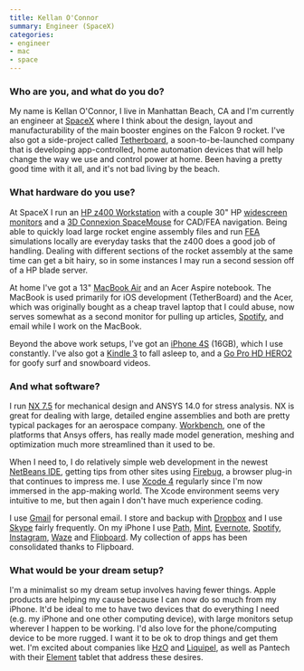```yaml
---
title: Kellan O'Connor
summary: Engineer (SpaceX)
categories:
- engineer
- mac
- space
---
```


### Who are you, and what do you do?

My name is Kellan O'Connor, I live in Manhattan Beach, CA and I'm currently an engineer at [SpaceX](http://www.spacex.com/ "A space transport company.") where I think about the design, layout and manufacturability of the main booster engines on the Falcon 9 rocket. I've also got a side-project called [Tetherboard](http://signup.tetherboard.com/ "A home automation company."), a soon-to-be-launched company that is developing app-controlled, home automation devices that will help change the way we use and control power at home. Been having a pretty good time with it all, and it's not bad living by the beach.

### What hardware do you use?

At SpaceX I run an [HP z400 Workstation][z400] with a couple 30" HP [widescreen monitors][lp3065] and a [3D Connexion SpaceMouse][spacemouse-pro] for CAD/FEA navigation. Being able to quickly load large rocket engine assembly files and run [FEA](http://en.wikipedia.org/wiki/Finite_element_method "The Wikipedia entry for FEA.") simulations locally are everyday tasks that the z400 does a good job of handling. Dealing with different sections of the rocket assembly at the same time can get a bit hairy, so in some instances I may run a second session off of a HP blade server.

At home I've got a 13" [MacBook Air][macbook-air] and an Acer Aspire notebook. The MacBook is used primarily for iOS development (TetherBoard) and the Acer, which was originally bought as a cheap travel laptop that I could abuse, now serves somewhat as a second monitor for pulling up articles, [Spotify][], and email while I work on the MacBook.

Beyond the above work setups, I've got an [iPhone 4S][iphone-4s] (16GB), which I use constantly. I've also got a [Kindle 3][kindle] to fall asleep to, and a [Go Pro HD HERO2][hd-hero2] for goofy surf and snowboard videos.

### And what software?

I run [NX 7.5][nx] for mechanical design and ANSYS 14.0 for stress analysis. NX is great for dealing with large, detailed engine assemblies and both are pretty typical packages for an aerospace company. [Workbench][], one of the platforms that Ansys offers, has really made model generation, meshing and optimization much more streamlined than it used to be.  

When I need to, I do relatively simple web development in the newest [NetBeans IDE][netbeans], getting tips from other sites using [Firebug][], a browser plug-in that continues to impress me. I use [Xcode 4][xcode] regularly since I'm now immersed in the app-making world. The Xcode environment seems very intuitive to me, but then again I don't have much experience coding. 

I use [Gmail][] for personal email. I store and backup with [Dropbox][] and I use [Skype][] fairly frequently. On my iPhone I use [Path][path-ios], [Mint][mint-ios], [Evernote][evernote-ios], [Spotify][spotify-ios], [Instagram][instagram-ios], [Waze][waze-ios] and [Flipboard][flipboard-ios]. My collection of apps has been consolidated thanks to Flipboard.

### What would be your dream setup?

I'm a minimalist so my dream setup involves having fewer things. Apple products are helping my cause because I can now do so much from my iPhone. It'd be ideal to me to have two devices that do everything I need (e.g. my iPhone and one other computing device), with large monitors setup wherever I happen to be working. I'd also love for the phone/computing device to be more rugged. I want it to be ok to drop things and get them wet. I'm excited about companies like [HzO](http://www.hzoinside.com/ "A technology for protecting devices from liquids.") and [Liquipel](http://www.liquipel.com/ "Another technology for protecting devices from liquids."), as well as Pantech with their [Element][] tablet that address these desires.

[element]: http://www.pantechusa.com/tablets/element/ "A waterproof Android-based tablet."
[hd-hero2]: https://gopro.com/support/hd-hero2-support "An HD video camera."
[iphone-4s]: https://en.wikipedia.org/wiki/IPhone_4S "A smartphone."
[kindle]: https://www.amazon.com/Kindle-Ereader-ebook-reader/dp/B007HCCNJU "A digital book reader."
[lp3065]: https://www.amazon.com/HP-30-LP3065-LCD-Monitor/dp/B000KB6E3G "A 30 inch LCD monitor."
[macbook-air]: https://www.apple.com/macbook-air/ "A very thin laptop."
[spacemouse-pro]: https://www.3dconnexion.com/products/spacemousepro.html "A 3D mouse."
[z400]: https://www.amazon.com/HP-Z400-Workstation-Processor-Operating/dp/B006LAN2CG "A PC tower computer."
[dropbox]: https://www.dropbox.com/ "Online syncing and storage."
[evernote-ios]: https://itunes.apple.com/us/app/evernote/id281796108 "An iPhone client for the Evernote web service."
[firebug]: https://getfirebug.com/ "A Firefox addon for web development."
[flipboard-ios]: https://itunes.apple.com/us/app/flipboard-your-social-news/id358801284 "A 'social magazine' for the iPad."
[gmail]: https://mail.google.com/mail/ "Web-based email."
[instagram-ios]: https://itunes.apple.com/us/app/instagram/id389801252 "A photo taking/sharing app."
[mint-ios]: https://itunes.apple.com/us/app/mint.com-personal-finance/id300238550 "A personal finance app."
[netbeans]: https://en.wikipedia.org/wiki/NetBeans "A Java programming IDE."
[nx]: https://www.plm.automation.siemens.com/en_us/products/nx/ "CAD/CAE software."
[path-ios]: https://itunes.apple.com/us/app/path/id403639508 "An iOS app for sharing photos with a small group of friends."
[skype]: https://www.skype.com/en/ "Voice and video chat software."
[spotify-ios]: https://itunes.apple.com/us/app/spotify/id324684580 "An iOS client for the music service."
[spotify]: https://www.spotify.com/us/ "A music streaming service."
[waze-ios]: https://itunes.apple.com/us/app/waze-social-gps-traffic/id323229106 "A social GPS and traffic app."
[workbench]: https://www.ansys.com/Products/Platform/ "Engineering simulation software."
[xcode]: https://en.wikipedia.org/wiki/Xcode "An IDE for Mac developers."
